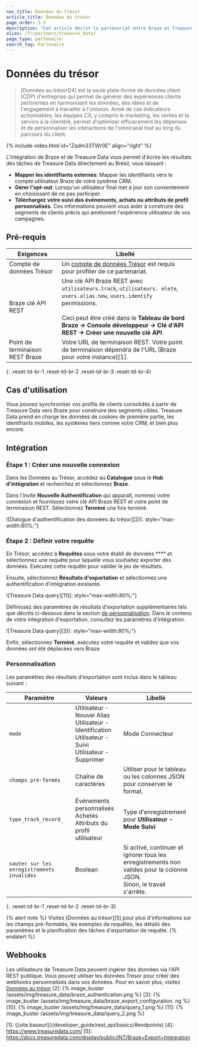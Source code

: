 ```yaml
---
nav_title: Données du trésor
article_title: Données du trésor
page_order: 3.5
description: "Cet article décrit le partenariat entre Braze et Treasure Data, une plate-forme de données client d'entreprise qui vous permet d'écrire les résultats directement au Brésil."
alias: /fr/partners/treasure_data/
page_type: partenaire
search_tag: Partenaire
---
```


# Données du trésor

> [Données au trésor][4] est la seule plate-forme de données client (CDP) d'entreprise qui permet de générer des expériences clients pertinentes en harmonisant les données, des idées et de l'engagement à travailler à l'unisson. Armé de ces indicateurs actionnables, les équipes CX, y compris le marketing, les ventes et le service à la clientèle, permet d'optimiser efficacement les dépenses et de personnaliser les interactions de l'omnicanal tout au long du parcours du client.

{% include video.html id="Zqdm33TWr0E" align="right" %}

L'intégration de Braze et de Treasure Data vous permet d'écrire les résultats des tâches de Treasure Data directement au Brésil, vous laissant :
* **Mapper les identifiants externes**: Mapper les identifiants vers le compte utilisateur Braze de votre système CRM.
* **Gérer l'opt-out**: Lorsqu'un utilisateur final met à jour son consentement en choisissant de ne pas participer.
* **Téléchargez votre suivi des événements, achats ou attributs de profil personnalisés**. Ces informations peuvent vous aider à construire des segments de clients précis qui améliorent l'expérience utilisateur de vos campagnes.

## Pré-requis

| Exigences                       | Libellé                                                                                                                                                                                                                                                                   |
| ------------------------------- | ------------------------------------------------------------------------------------------------------------------------------------------------------------------------------------------------------------------------------------------------------------------------- |
| Compte de données Trésor        | Un [compte de données Trésor](https://www.treasuredata.com/custom-demo/) est requis pour profiter de ce partenariat.                                                                                                                                                      |
| Braze clé API REST              | Une clé API Braze REST avec `utilisateurs.track`, `utilisateurs. elete`, `users.alias.new`, `users.identify` permissions.<br><br>Ceci peut être créé dans le **Tableau de bord Braze -> Console développeur -> Clé d'API REST -> Créer une nouvelle clé API** |
| Point de terminaison REST Braze | Votre URL de terminaison REST. Votre point de terminaison dépendra de l'URL [Braze pour votre instance][1].                                                                                                                                                               |
{: .reset-td-br-1 .reset-td-br-2 .reset-td-br-3 .reset-td-br-4}

## Cas d'utilisation

Vous pouvez synchroniser vos profils de clients consolidés à partir de Treasure Data vers Braze pour construire des segments cibles. Treasure Data prend en charge les données de cookies de première partie, les identifiants mobiles, les systèmes tiers comme votre CRM, et bien plus encore.

## Intégration

### Étape 1 : Créer une nouvelle connexion

Dans les Données au Trésor, accédez au **Catalogue** sous le **Hub d'intégration** et recherchez et sélectionnez **Braze**.

Dans l'invite **Nouvelle Authentification** qui apparaît, nommez votre connexion et fournissez votre clé API Braze REST et votre point de terminaison REST. Sélectionnez **Terminé** une fois terminé.

!\[Dialogue d'authentification des données du trésor\]\[2\]{: style="max-width:80%;"}

### Étape 2 : Définir votre requête

En Trésor, accédez à **Requêtes** sous votre établi de données **** et sélectionnez une requête pour laquelle vous souhaitez exporter des données. Exécutez cette requête pour valider le jeu de résultats.

Ensuite, sélectionnez **Résultats d'exportation** et sélectionnez une authentification d'intégration existante.

!\[Treasure Data query\]\[11\]{: style="max-width:80%;"}

Définissez des paramètres de résultats d'exportation supplémentaires tels que décrits ci-dessous dans la section [de personnalisation](#customization). Dans le contenu de votre intégration d'exportation, consultez les paramètres d'intégration.

!\[Treasure Data query\]\[3\]{: style="max-width:80%;"}

Enfin, sélectionnez **Terminé**, exécutez votre requête et validez que vos données ont été déplacées vers Braze.

### Personnalisation

Les paramètres des résultats d'exportation sont inclus dans le tableau suivant :

| Paramètre                                  | Valeurs                                                                                                                        | Libellé                                                                                                                           |
| ------------------------------------------ | ------------------------------------------------------------------------------------------------------------------------------ | --------------------------------------------------------------------------------------------------------------------------------- |
| `mode`                                     | Utilisateur - Nouvel Alias<br>Utilisateur - Identification<br>Utilisateur - Suivi<br>Utilisateur - Supprimer | Mode Connecteur                                                                                                                   |
| `champs pré-formés`                        | Chaîne de caractères                                                                                                           | Utiliser pour le tableau ou les colonnes JSON pour conserver le format.                                                           |
| `type_track_record_`                       | Événements personnalisés<br>Achetés<br>Attributs du profil utilisateur                                             | Type d'enregistrement pour **Utilisateur - Mode Suivi**                                                                           |
| `sauter sur les enregistrements invalides` | Boolean                                                                                                                        | Si activé, continuer et ignorer tous les enregistrements non valides pour la colonne JSON. <br> Sinon, le travail s'arrête. |
{: .reset-td-br-1 .reset-td-br-2 .reset-td-br-3}

{% alert note %}
Visitez [Données au trésor][5] pour plus d'informations sur les champs pré-formatés, les exemples de requêtes, les détails des paramètres et la planification des tâches d'exportation de requête.
{% endalert %}

## Webhooks

Les utilisateurs de Treasure Data peuvent ingérer des données via l'API REST publique. Vous pouvez utiliser les données Trésor pour créer des webhooks personnalisés dans vos données. Pour en savoir plus, visitez [Données au trésor][6]
[2]: {% image_buster /assets/img/treasure_data/braze_authentication.png %} [3]: {% image_buster /assets/img/treasure_data/braze_export_configuration. ng %} [10]: {% image_buster /assets/img/treasure_data/query_1.png %} [11]: {% image_buster /assets/img/treasure_data/query_2.png %}

[6]: https://docs.treasuredata.com/display/public/PD/Postback+API
[1]: {{site.baseurl}}/developer_guide/rest_api/basics/#endpoints)
[4]: https://www.treasuredata.com/
[5]: https://docs.treasuredata.com/display/public/INT/Braze+Export+Integration
